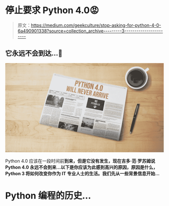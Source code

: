 # 停止要求 Python 4.0😡

> 原文：<https://medium.com/geekculture/stop-asking-for-python-4-0-6a490901338?source=collection_archive---------3----------------------->

## 它永远不会到达…🤡

![](img/c5f24177879ae8b9ba6883d1f6ab218f.png)

Python 4.0 应该在一段时间前**到来，但是它没有发生，现在吉多·范·罗苏姆说 **Python 4.0 永远不会到来...**以下是**你应该为此感到高兴的原因**，原因是什么，Python 3 将如何改变你作为 IT 专业人士的生活。我们先从一些背景信息开始…**

# Python 编程的历史…
